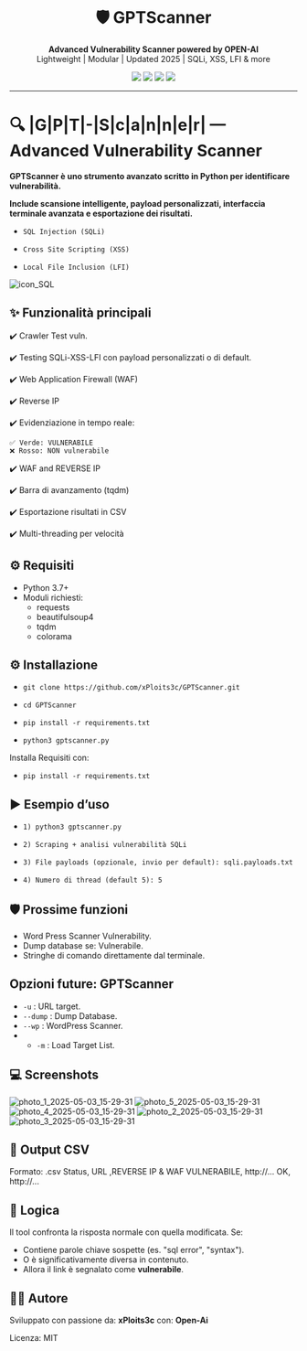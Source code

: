 <h1 align="center">🛡️ GPTScanner</h1>
<p align="center">
  <strong>Advanced Vulnerability Scanner powered by OPEN-AI</strong><br>
  Lightweight | Modular | Updated 2025 | SQLi, XSS, LFI & more
</p>

<p align="center">
  <img src="https://img.shields.io/badge/status-active-success?style=flat-square" />
  <img src="https://img.shields.io/github/license/xPloits3c/GPTScanner?style=flat-square" />
  <img src="https://img.shields.io/github/stars/xPloits3c/GPTScanner?style=social" />
  <img src="https://img.shields.io/github/release/xPloits3c/GPTScanner" />

</p>

---
 

🔍 |G|P|T|-|S|c|a|n|n|e|r| — Advanced Vulnerability Scanner
===================================================
**GPTScanner è uno strumento avanzato scritto in Python per identificare vulnerabilità.**

**Include scansione intelligente, payload personalizzati, interfaccia terminale avanzata e esportazione dei risultati.**
  +     SQL Injection (SQLi)
  +     Cross Site Scripting (XSS)
  +     Local File Inclusion (LFI)
![icon_SQL](https://github.com/user-attachments/assets/922b63de-9adf-44cd-9027-fd1aee6b22a2)

**✨ Funzionalità principali**
--------------------------
  ✔️ Crawler Test vuln.

  ✔️ Testing SQLi-XSS-LFI con payload personalizzati o di default.

  ✔️ Web Application Firewall (WAF)

  ✔️ Reverse IP 

  ✔️ Evidenziazione in tempo reale:

    ✅ Verde: VULNERABILE
    ❌ Rosso: NON vulnerabile

  ✔️ WAF and REVERSE IP

  ✔️ Barra di avanzamento (tqdm)

  ✔️ Esportazione risultati in CSV

  ✔️ Multi-threading per velocità

**⚙️ Requisiti**
-------------
  - Python 3.7+
  - Moduli richiesti:
    - requests
    - beautifulsoup4
    - tqdm
    - colorama

## ⚙️ Installazione
  +     git clone https://github.com/xPloits3c/GPTScanner.git
  +     cd GPTScanner
  +     pip install -r requirements.txt
  +     python3 gptscanner.py

Installa Requisiti con:
  +     pip install -r requirements.txt

**▶️ Esempio d’uso**
----------------
  +     1) python3 gptscanner.py
  +     2) Scraping + analisi vulnerabilità SQLi
  +     3) File payloads (opzionale, invio per default): sqli.payloads.txt
  +     4) Numero di thread (default 5): 5

**🛡️ Prossime funzioni**
---------------------
  - Word Press Scanner Vulnerability.
  - Dump database se: Vulnerabile.
  - Stringhe di comando direttamente dal terminale.

**Opzioni future: GPTScanner**
----------------
  - `-u` : URL target.
  - `--dump` : Dump Database.
  - `--wp` : WordPress Scanner.
  - - `-m` : Load Target List.

**💻 Screenshots**
--------------------------
![photo_1_2025-05-03_15-29-31](https://github.com/user-attachments/assets/a8dd9565-c6e9-4420-87c3-fde6af8b4be8)
![photo_5_2025-05-03_15-29-31](https://github.com/user-attachments/assets/1b5b5b7e-fe19-4d24-8fd0-d0c914cdb28e)
![photo_4_2025-05-03_15-29-31](https://github.com/user-attachments/assets/6d7c394a-50b9-43f6-91cb-20e38411edd5)
![photo_2_2025-05-03_15-29-31](https://github.com/user-attachments/assets/a2994e83-ca21-4925-bb1e-6bfaa868266e)
![photo_3_2025-05-03_15-29-31](https://github.com/user-attachments/assets/1957b754-32ae-4384-bb64-68d1d038a328)

**📝 Output CSV**
--------------
Formato: .csv
Status, URL ,REVERSE IP & WAF
VULNERABILE, http://...
OK, http://...

**🧠 Logica**
----------
Il tool confronta la risposta normale con quella modificata. Se:
  - Contiene parole chiave sospette (es. "sql error", "syntax").
  - O è significativamente diversa in contenuto.
  - Allora il link è segnalato come **vulnerabile**.

**👨‍💻 Autore**
-----------
Sviluppato con passione da: **xPloits3c** con: **Open-Ai**

Licenza: MIT

